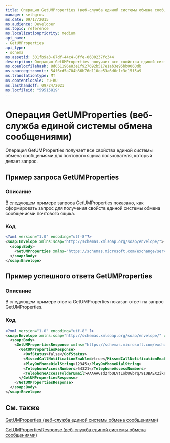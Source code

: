 ```yaml
---
title: Операция GetUMProperties (веб-служба единой системы обмена сообщениями)
manager: sethgros
ms.date: 09/17/2015
ms.audience: Developer
ms.topic: reference
ms.localizationpriority: medium
api_name:
- GetUMProperties
api_type:
- schema
ms.assetid: 301fb9a3-67df-44c4-8ffe-0600237fc344
description: Операция GetUMProperties получает все свойства единой системы обмена сообщениями для почтового ящика пользователя, который делает запрос.
ms.openlocfilehash: 8d051196e83e1f927692b517e1ab3e95bb0060db
ms.sourcegitcommit: 54f6cd5a704b36b76d110ee53a6d6c1c3e15f5a9
ms.translationtype: MT
ms.contentlocale: ru-RU
ms.lasthandoff: 09/24/2021
ms.locfileid: "59515819"
---
```

# <a name="getumproperties-operation-um-web-service"></a>Операция GetUMProperties (веб-служба единой системы обмена сообщениями)

Операция GetUMProperties получает все свойства единой системы обмена сообщениями для почтового ящика пользователя, который делает запрос.
  
## <a name="getumproperties-request-example"></a>Пример запроса GetUMProperties

### <a name="description"></a>Описание

В следующем примере запроса GetUMProperties показано, как сформировать запрос для получения свойств единой системы обмена сообщениями почтового ящика.
  
### <a name="code"></a>Код

```XML
<?xml version="1.0" encoding="utf-8"?>
<soap:Envelope xmlns:soap="http://schemas.xmlsoap.org/soap/envelope/">
  <soap:Body>
    <GetUMProperties xmlns="https://schemas.microsoft.com/exchange/services/2006/messages" />
  </soap:Body>
</soap:Envelope>
```

## <a name="successful-getumproperties-response-example"></a>Пример успешного ответа GetUMProperties

### <a name="description"></a>Описание

В следующем примере ответа GetUMProperties показан ответ на запрос GetUMProperties.
  
### <a name="code"></a>Код

```XML
<?xml version="1.0" encoding="utf-8" ?>
<soap:Envelope xmlns:soap="http://schemas.xmlsoap.org/soap/envelope/" xmlns:xsi="http://www.w3.org/2001/XMLSchema-instance" xmlns:xsd="http://www.w3.org/2001/XMLSchema">
  <soap:Body>
    <GetUMPropertiesResponse xmlns="https://schemas.microsoft.com/exchange/services/2006/messages">
      <GetUMPropertiesResponse>
        <OofStatus>false</OofStatus> 
        <MissedCallNotificationEnabled>true</MissedCallNotificationEnabled> 
        <PlayOnPhoneDialString>12345</PlayOnPhoneDialString> 
        <TelephoneAccessNumbers>54321</TelephoneAccessNumbers> 
        <TelephoneAccessFolderEmail>AAAAAGsd2rbQLVtLobUGbrq/9IUBAEX2ikn/L8JJtI5WHI0FAW8AAAFXHhsAAA==</TelephoneAccessFolderEmail> 
      </GetUMPropertiesResponse>
    </GetUMPropertiesResponse>
  </soap:Body>
</soap:Envelope>
```

## <a name="see-also"></a>См. также



[GetUMProperties (веб-служба единой системы обмена сообщениями)](getumproperties-um-web-service.md)
  
[GetUMPropertiesResponse (веб-служба единой системы обмена сообщениями)](getumpropertiesresponse-um-web-service.md)

